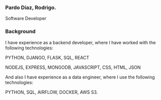 ### Pardo Diaz, Rodrigo.

Software Developer

### Background

I have experience as a backend developer, where I have worked with the following technologies:

PYTHON, DJANGO, FLASK, SQL, REACT

NODEJS, EXPRESS, MONGODB, JAVASCRIPT, CSS, HTML, JSON

And also I have experience as a data engineer, where I use the following technologies:

PYTHON, SQL, AIRFLOW, DOCKER, AWS S3.



<!--
**pardodiazrodrigo/pardodiazrodrigo** is a ✨ _special_ ✨ repository because its `README.md` (this file) appears on your GitHub profile.

Here are some ideas to get you started:

- 🔭 I’m currently working on ...
- 🌱 I’m currently learning ...
- 👯 I’m looking to collaborate on ...
- 🤔 I’m looking for help with ...
- 💬 Ask me about ...
- 📫 How to reach me: ...
- 😄 Pronouns: ...
- ⚡ Fun fact: ...
-->
